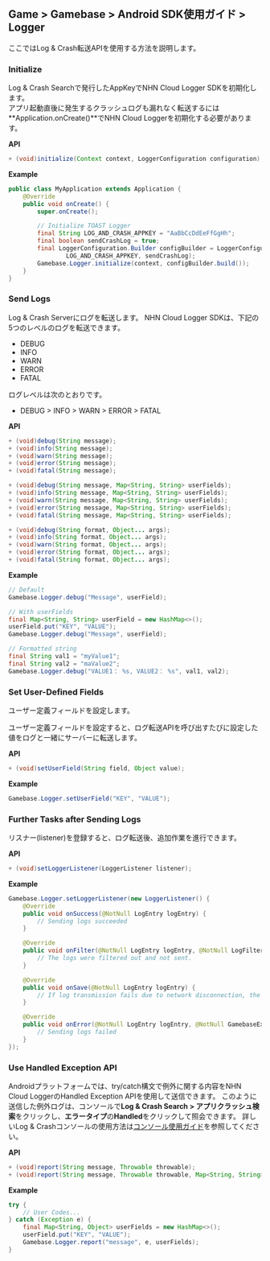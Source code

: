 ## Game > Gamebase > Android SDK使用ガイド > Logger

ここではLog & Crash転送APIを使用する方法を説明します。

### Initialize

Log & Crash Searchで発行したAppKeyでNHN Cloud Logger SDKを初期化します。<br/>
アプリ起動直後に発生するクラッシュログも漏れなく転送するには**Application.onCreate()**でNHN Cloud Loggerを初期化する必要があります。

**API**

```java
+ (void)initialize(Context context, LoggerConfiguration configuration);
```

**Example**

```java
public class MyApplication extends Application {
    @Override
    public void onCreate() {
        super.onCreate();

        // Initialize TOAST Logger
        final String LOG_AND_CRASH_APPKEY = "AaBbCcDdEeFfGgHh";
        final boolean sendCrashLog = true;
        final LoggerConfiguration.Builder configBuilder = LoggerConfiguration.newBuilder(
                LOG_AND_CRASH_APPKEY, sendCrashLog);
        Gamebase.Logger.initialize(context, configBuilder.build());
    }
}
```

### Send Logs

Log & Crash Serverにログを転送します。
NHN Cloud Logger SDKは、下記の5つのレベルのログを転送できます。

* DEBUG
* INFO
* WARN
* ERROR
* FATAL

ログレベルは次のとおりです。

* DEBUG > INFO > WARN > ERROR > FATAL

**API**

```java
+ (void)debug(String message);
+ (void)info(String message);
+ (void)warn(String message);
+ (void)error(String message);
+ (void)fatal(String message);

+ (void)debug(String message, Map<String, String> userFields);
+ (void)info(String message, Map<String, String> userFields);
+ (void)warn(String message, Map<String, String> userFields);
+ (void)error(String message, Map<String, String> userFields);
+ (void)fatal(String message, Map<String, String> userFields);

+ (void)debug(String format, Object... args);
+ (void)info(String format, Object... args);
+ (void)warn(String format, Object... args);
+ (void)error(String format, Object... args);
+ (void)fatal(String format, Object... args);
```

**Example**

```java
// Default
Gamebase.Logger.debug("Message", userField);

// With userFields
final Map<String, String> userField = new HashMap<>();
userField.put("KEY", "VALUE");
Gamebase.Logger.debug("Message", userField);

// Formatted string
final String val1 = "myValue1";
final String val2 = "maValue2";
Gamebase.Logger.debug("VALUE1： %s, VALUE2： %s", val1, val2);
```

### Set User-Defined Fields
ユーザー定義フィールドを設定します。

ユーザー定義フィールドを設定すると、ログ転送APIを呼び出すたびに設定した値をログと一緒にサーバーに転送します。

**API**

```java
+ (void)setUserField(String field, Object value);
```

**Example**

```java
Gamebase.Logger.setUserField("KEY", "VALUE");
```

### Further Tasks after Sending Logs

リスナー(listener)を登録すると、ログ転送後、追加作業を進行できます。

**API**

```java
+ (void)setLoggerListener(LoggerListener listener);
```

**Example**

```java
Gamebase.Logger.setLoggerListener(new LoggerListener() {
    @Override
    public void onSuccess(@NotNull LogEntry logEntry) {
    	// Sending logs succeeded
    }

    @Override
    public void onFilter(@NotNull LogEntry logEntry, @NotNull LogFilter logFilter) {
    	// The logs were filtered out and not sent.
    }

    @Override
    public void onSave(@NotNull LogEntry logEntry) {
    	// If log transmission fails due to network disconnection, the log is saved in a file for log retransmission.(The saved file cannot be checked.)
    }

    @Override
    public void onError(@NotNull LogEntry logEntry, @NotNull GamebaseException exception) {
    	// Sending logs failed
    }
});
```

### Use Handled Exception API

Androidプラットフォームでは、try/catch構文で例外に関する内容をNHN Cloud LoggerのHandled Exception APIを使用して送信できます。
このように送信した例外ログは、コンソールで**Log & Crash Search > アプリクラッシュ検索**をクリックし、**エラータイプ**の**Handled**をクリックして照会できます。
詳しいLog & Crashコンソールの使用方法は[コンソール使用ガイド](https://docs.nhncloud.com/ko/Data%20&%20Analytics/Log%20&%20Crash%20Search/ko/console-guide/)を参照してください。

**API**

```java
+ (void)report(String message, Throwable throwable);
+ (void)report(String message, Throwable throwable, Map<String, String> userFields);
```

**Example**

```java
try {
    // User Codes...
} catch (Exception e) {
    final Map<String, Object> userFields = new HashMap<>();
    userField.put("KEY", "VALUE");
    Gamebase.Logger.report("message", e, userFields);
}
```
